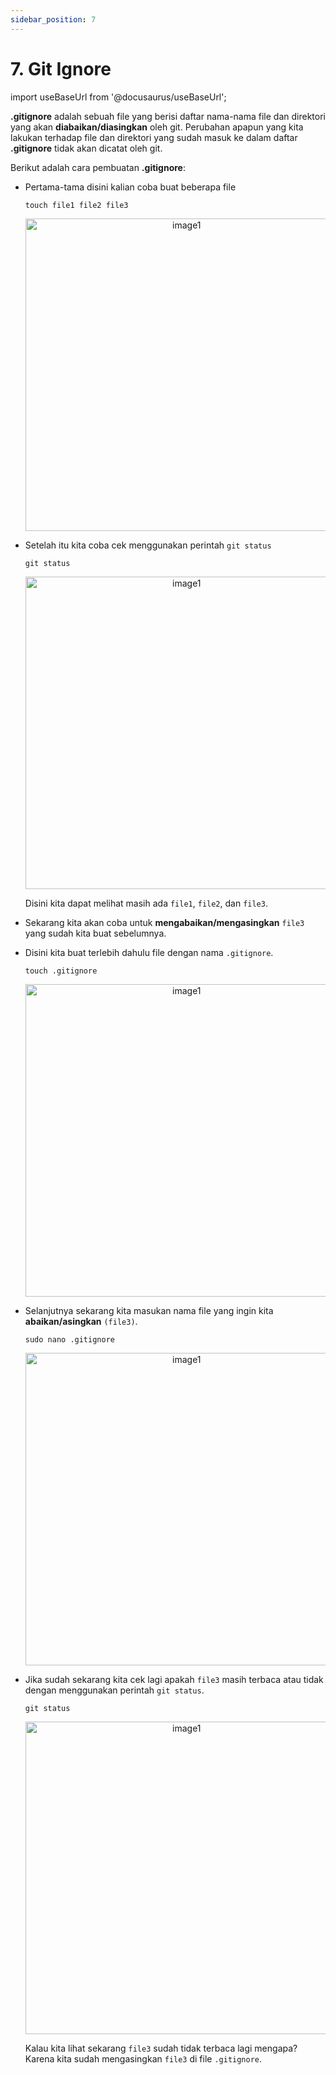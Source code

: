 ```yaml
---
sidebar_position: 7
---
```


# 7. Git Ignore

import useBaseUrl from '@docusaurus/useBaseUrl';

**.gitignore** adalah sebuah file yang berisi daftar nama-nama file dan direktori yang akan **diabaikan/diasingkan** oleh git. Perubahan apapun yang kita lakukan terhadap file dan direktori yang sudah masuk ke dalam daftar **.gitignore** tidak akan dicatat oleh git.

Berikut adalah cara pembuatan **.gitignore**:

- Pertama-tama disini kalian coba buat beberapa file

    ```shell
    touch file1 file2 file3
    ```
  <center>
  <img alt="image1" src={useBaseUrl('img/docs/git11.png')} height="500px"/>
  </center>

- Setelah itu kita coba cek menggunakan perintah `git status` 

    ```shell
    git status
    ```
  <center>
  <img alt="image1" src={useBaseUrl('img/docs/git12.png')} height="500px"/>
  </center>

  Disini kita dapat melihat masih ada `file1`, `file2`, dan `file3`. 

- Sekarang kita akan coba untuk **mengabaikan/mengasingkan** `file3` yang sudah kita buat sebelumnya.
- Disini kita buat terlebih dahulu file dengan nama `.gitignore`.
    
    ```shell
    touch .gitignore
    ```
  <center>
  <img alt="image1" src={useBaseUrl('img/docs/git13.png')} height="500px"/>
  </center>

- Selanjutnya sekarang kita masukan nama file yang ingin kita **abaikan/asingkan** `(file3)`.

    ```shell
    sudo nano .gitignore
    ```
  <center>
  <img alt="image1" src={useBaseUrl('img/docs/git14.png')} height="500px"/>
  </center>  

- Jika sudah sekarang kita cek lagi apakah `file3` masih terbaca atau tidak dengan menggunakan perintah `git status`.

    ```shell
    git status
    ```

  <center>
  <img alt="image1" src={useBaseUrl('img/docs/git15.png')} height="500px"/>
  </center>

    Kalau kita lihat sekarang `file3` sudah tidak terbaca lagi mengapa? Karena kita sudah mengasingkan `file3` di file `.gitignore`. 